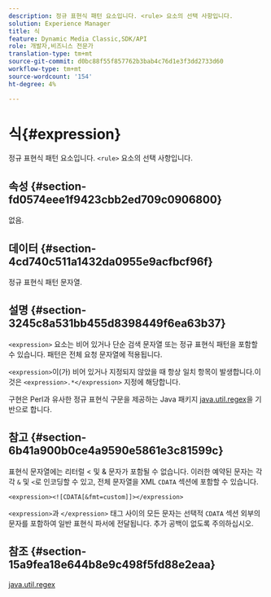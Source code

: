 ```yaml
---
description: 정규 표현식 패턴 요소입니다. <rule> 요소의 선택 사항입니다.
solution: Experience Manager
title: 식
feature: Dynamic Media Classic,SDK/API
role: 개발자,비즈니스 전문가
translation-type: tm+mt
source-git-commit: d0bc88f55f857762b3bab4c76d1e3f3dd2733d60
workflow-type: tm+mt
source-wordcount: '154'
ht-degree: 4%

---
```



# 식{#expression}

정규 표현식 패턴 요소입니다. `<rule>` 요소의 선택 사항입니다.

## 속성 {#section-fd0574eee1f9423cbb2ed709c0906800}

없음.

## 데이터 {#section-4cd740c511a1432da0955e9acfbcf96f}

정규 표현식 패턴 문자열.

## 설명 {#section-3245c8a531bb455d8398449f6ea63b37}

`<expression>` 요소는 비어 있거나 단순 검색 문자열 또는 정규 표현식 패턴을 포함할 수 있습니다. 패턴은 전체 요청 문자열에 적용됩니다.

`<expression>`이(가) 비어 있거나 지정되지 않았을 때 항상 일치 항목이 발생합니다.이것은 `<expression>.*</expression>` 지정에 해당합니다.

구현은 Perl과 유사한 정규 표현식 구문을 제공하는 Java 패키지 [java.util.regex](../../../../../ir-api/material-cat/image-rendering-api-ref/c-ir-material-catalog/c-ir-rule-set-reference/r-ir-expression.md#reference-49867deecb58412bbdc2ced564bbea3e)을 기반으로 합니다.

## 참고 {#section-6b41a900b0ce4a9590e5861e3c81599c}

표현식 문자열에는 리터럴 &lt; 및 &amp; 문자가 포함될 수 없습니다. 이러한 예약된 문자는 각각 `&` 및 `<`로 인코딩할 수 있고, 전체 문자열을 XML `CDATA` 섹션에 포함할 수 있습니다.

`<expression><![CDATA[&fmt=custom]]></expression>`

`<expression>`과 `</expression>` 태그 사이의 모든 문자는 선택적 `CDATA` 섹션 외부의 문자를 포함하여 일반 표현식 파서에 전달됩니다. 추가 공백이 없도록 주의하십시오.

## 참조 {#section-15a9fea18e644b8e9c498f5fd88e2eaa}

[java.util.regex](https://www2.cs.duke.edu/csed/java/jdk1.4.2/docs/api/)
